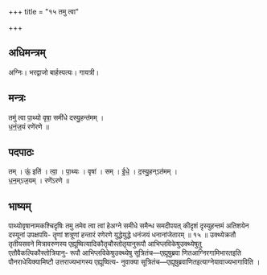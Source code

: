 +++
title = "१५ तमु त्वा"

+++
## अधिमन्त्रम्
अग्निः। भरद्वाजो बार्हस्पत्यः। गायत्री।

## मन्त्रः
तमु॑ त्वा पा॒थ्यो वृषा॒ समी॑धे दस्यु॒हन्त॑मम् ।  
ध॒नं॒ज॒यं रणे॑रणे ॥

## पदपाठः
तम् । ऊं॒ इति॑ । त्वा॒ । पा॒थ्यः । वृषा॑ । सम् । ई॒धे॒ । द॒स्यु॒हन्ऽत॑मम् ।  
ध॒न॒म्ऽज॒यम् । रणे॑ऽरणे ॥

## भाष्यम्
पाथ्योवृषानामकश्चिदृषिः तमु तमेव त्वा त्वां हेअग्ने समीधे समैन्ध समदीपयत् कीदृशं दृस्युहन्तमं अतिशयेन दस्यूनां उपक्षपयि- तॄणां शत्रूणां हन्तारं रणेरणे युद्धेयुद्धे धनंजयं धनानांजेतारम् ॥ १५ ॥ उक्थ्येक्रतौ तृतीयसवने मित्रावरुणस्य एह्यूष्वित्यादिकौतृचौस्तोतृयानुरूपौ आभिप्लविकेषुउक्थ्येषुतु एतौवैकल्पिकौस्तोत्रियानु- रूपौ आभिप्लविकेषुउक्थ्येषु सूत्रितंच—एह्यूषुब्रवा णितआग्निरगामिभारतइति पौनराधेयिक्यामिष्टौ उत्तराज्यभागस्य एह्यूष्वित्य- नुवाक्या सूत्रितंच—एह्यूषुब्रवाणितइत्याग्नेयावाज्यभागाविति ।